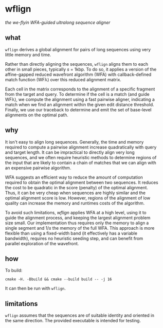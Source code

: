 # wflign

_the we-flyin WFA-guided ultralong sequence aligner_

## what

`wflign` derives a global alignment for pairs of long sequences using very little memory and time.

Rather than directly aligning the sequences, `wflign` aligns them to each other in small pieces, typically _s_ = 1kbp.
To do so, it applies a version of the affine-gapped reduced wavefront algorithm (WFA) with callback-defined match function (WFλ) over this reduced alignment matrix.

Each cell in the matrix corresponds to the alignment of a specific fragment from the target and query.
To determine if the cell is a match (and guide WFλ), we compute the alignment using a fast pairwise aligner, indicating a match when we find an alignment within the given edit distance threshold.
Finally, we use our traceback to determine and emit the set of base-level alignments on the optimal path.

## why

It isn't easy to align long sequences.
Generally, the time and memory required to compute a pairwise alignment increase quadratically with query and target length.
It can be impractical to directly align very long sequences, and we often require heuristic methods to determine regions of the input that are likely to contain a chain of matches that we can align with an expensive pairwise algorithm.

WFA suggests an efficient way to reduce the amount of computation required to obtain the optimal alignment between two sequences.
It reduces the cost to be quadratic in the score (penalty) of the optimal alignment.
Thus, it can be very cheap when sequences are highly similar and the optimal alignment score is low.
However, regions of the alignment of low quality can increase the memory and runtimes costs of the algorithm.

To avoid such limitations, _wflign_ applies WFA at a high level, using it to guide the alignment process, and keeping the largest alignment problem size small.
Our implementation thus requires only the memory to align a single segment and 1/_s_ the memory of the full WFA.
This approach is more flexible than using a fixed-width band (it effectively has a variable bandwidth), requires no heuristic seeding step, and can benefit from parallel exploration of the wavefront.

## how

To build:

```
cmake -H. -Bbuild && cmake --build build -- -j 16
```

It can then be run with `wflign`.

## limitations

`wflign` assumes that the sequences are of suitable identity and oriented in the same direction.
The provided executable is intended for testing.
